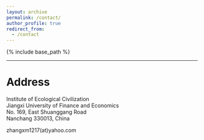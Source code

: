 ```yaml
---
layout: archive
permalink: /contact/
author_profile: true
redirect_from:
  - /contact
---
```


{% include base_path %}

---


# Address

Institute of Ecological Civilization  
Jiangxi University of Finance and Economics  
No. 169, East Shuanggang Road  
Nanchang 330013, China  
  
zhangxm1217(at)yahoo.com

